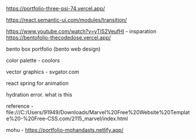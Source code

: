 https://portfolio-three-psi-74.vercel.app/

https://react.semantic-ui.com/modules/transition/

https://www.youtube.com/watch?v=yTI52VeufHI - insparation
https://bentofolio-thecodedose.vercel.app/

bento box portfolio (bento web design)

color palette - coolors

vector graphics - svgator.com

react spring for animation

hydration error. what is this



reference -file:///C:/Users/91949/Downloads/Marvel%20Free%20Website%20Template%20-%20Free-CSS.com/2115_marvel/index.html

mohu - https://portfolio-mohandasts.netlify.app/
